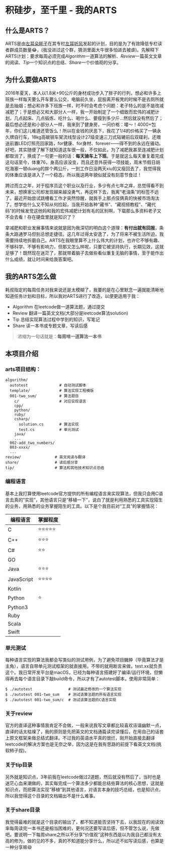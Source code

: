 # 积硅步，至千里 - 我的ARTS

## 什么是ARTS？
ARTS是由[左耳朵耗子](http://weibo.com/haoel?s=6cm7D0)在其专栏[左耳听风](https://time.geekbang.org/column/48)发起的计划，目的是为了有效降低专栏读者群成员数量😂，(我没进过这个群，猜测里面大牛很多怕进去被虐)。先解释下ARTS计划：要求每周必须完成*Algorithm*一道算法的解析、*Review*一篇英文文章的阅读、*Tip*一个知识点的总结、*Share*一个价值观的分享。

## 为什么要做ARTS
2016年夏天，本人以1.8米+90公斤的身材成功步入了胖子的行列，想必和许多上班族一样每天要么开车要么公交，电脑前久坐，屁股离开板凳的时候不是去厕所就是去抽烟；想必和许多下班族一样，时不时会考虑个问题：老子特么的是不是改减减肥了；于是想必又和大部分人一样，我一开始制定了一个细致而宏伟的减肥计划，几点起床、几点锻炼、吃什么、喝什么、要瘦到多少斤...然后就没有然后了；最后想必还是和小部分人一样，我来到了健身房，一问价格：嚯～！4000+包年，你们这儿难道还管饭么！所以在金钱的厌恶下，我花了1/4的价格买了一辆永久牌自行车，18kg高碳钢车架流线型设计27级变速三刀式轱辘前后双碟刹，还赠送前置LED灯照亮回家路，for健康、for身材、forever——得不到的永远在骚动。好吧，其实随便了解下就知道这车很一般，不仅如此，为了减肥我甚至连减肥计划都取消了，换成了一句更一般的话：**每天骑车上下班**。于是就这么每天重复着完成这句话至今，体重76，身高应该没变，而且还意外获得一项技能，周末节假日胡吃海塞一顿duang的胖个两公斤，一到工作日没两天xiu的又瘦回去了，我觉得我的体重应该是进入了一个稳态，所以我这两年貌似就没有刻意节食过！

跨过而立之年，对于程序员这个职业以及行业，多少有点七年之痒，总觉得看不到未来，想换家公司却发现越来越没勇气，再这样下去，我离“老油条”的标签不远了。最近开始尝试跳槽看工作才突然惊醒，就我手上那点伎俩真的快被市场淘汰了。想学些什么又不知从何捡起，当我开始各种“藏书”、“藏视频教程”、“藏代码”的时候发觉这他妈和我的宏伟减肥计划有毛的区别啊，下载那么多资料老子又不会去看！存在硬盘里就是知识了？

拿减肥和职业发展事情来说就是因为我深切的明白这个道理：**有付出就有回报**，条条大路通罗马但别总想走捷径。这几年过得太安逸了，为了将来不被生活所迫，我需要持续地折磨自己。ARTS在我眼里算不上什么伟大的计划，也许它不够有趣、不够科学、不够有影响力，但那又怎么样呢，只要它被坚持执行，长期见效，这就足够了！既然现在迷茫了，那就带着脑子去做些看似重复无脑的事情，至于能作出什么成绩，就让时间来给我答案吧。

## 我的ARTS怎么做
耗叔指定的每周任务对我来说还是太模糊了，我要的是在心里默念一遍就能清晰地知道任务计划和目标，所以我对ARTS进行了改造，以便更适用于我：
- Algorithm 在leetcode做一道算法题，通过提交
- Review 翻译一篇英文文档(大部分是leetcode算法solution)
- Tip 总结实现算法过程中学到的知识，写笔记
- Share 读一本书或专题文章，写读后感

>浓缩为一句话就是：**每周啃一道算法一本书**

## 本项目介绍
### arts项目结构：
```
algorithm/
  autotest              # 自动测试脚本
  template/             # 算法实现工程模版
  001-two_sum/          # 算法题目
    c/                  # 对应实现语言
    cpp/
    python/
    ruby/
    csharp/
      solution.cs       # 算法实现
      test.cs           # 单元测试
    java/
    ...
  002-add_two_numbers/
  003-xxxx/
  ...
review/               # 英文阅读与翻译
share/                # 读后感分享
tip/                  # 算法和其他技术知识点总结

```

### 编程语言
基本上我打算使用leetcode官方提供的所有编程语言来实现算法，但我只会用C语言去真的“实现”，其他语言只是“移植一下”，说白了就是利用熟悉的工具实现陌生的业务，用熟悉的业务掌握陌生的工具。以下是个我目前对“工具”的掌握情况：

|  编程语言  |  掌握程度  |
|-----------|----------|
|C          |⭐️️️️⭐️️️️⭐️️️️⭐️️️️⭐️️️️  |
|C++        |⭐️️️️⭐️️️️⭐️️️️     |
|C#         |⭐️️️️⭐️️️️       |
|GO         |          |
|Java       |⭐️️️️⭐️️️️⭐️️️️     |
|JavaScript |⭐️️️️⭐️️️️⭐️️️️⭐️️️️   |
|Kotlin     |          |
|Python     |⭐️️        |
|Python3    |          |
|Ruby       |          |
|Scala      |          |
|Swift      |          |

### 单元测试
每种语言实现的算法我都会写类似的测试用例，为了避免项目臃肿（毕竟算法才是主角），语言自带单元测试框架的就直接用，不带的就用断言来做，test.xx就负责这个。我日常开发平台是macOS，已经为每种语言搭建好了编译/运行环境，但懒得再去每个语言目录下敲build命令，所以才有了autotest脚本，使用非常简单：
```shell
$ ./autotest                # 测试最近修改的一个算法实现
$ ./autotest 001-two_sum    # 测试该算法题的所有语言实现
$ ./autotest 001-two_sum/c  # 测试该算法题的C语言实现
```

### 关于review
官方的直译这种事情我肯定不会做，一般来说我写文章都比较喜欢诙谐幽默一点，直译的话太枯燥了，我的原则是先把英文的文档通篇读完读懂后，在用自己的话套上原文框架来做总结式翻译。不过我的英语水平真的很烂，刚开始直接去翻译leetcode的解决方案也是无奈之举，因为这是在我有思路的前提下看英文文档(挑软柿子捏)。

### 关于tip目录
另外就是知识点，3年前我在leetcode做过2道题，然后就没有然后了，当时也是迷茫心血来潮做的，其实每完成一个算法多少都能总结些算法的核心思想，这就是知识点，而把算法实现“移植”到其他语言，对语言本身的技巧总结，也是知识点，所以我觉得这个目录的文档输出不是什么难事。

### 关于share目录
我觉得最难的就是这个目录的输出了，都不知道能否坚持下去，以我现在的阅读效率每周读完一本书还是相当困难的，更何况还要写读后感，但不管怎么说，先做吧。要说明一下每周share之所以不分享“价值观”这种东西是以为我自己都没有太高的修为，做的见的不多，真的不知道能分享什么，所以还不如写读后感，也算是一种分享嘛😄
